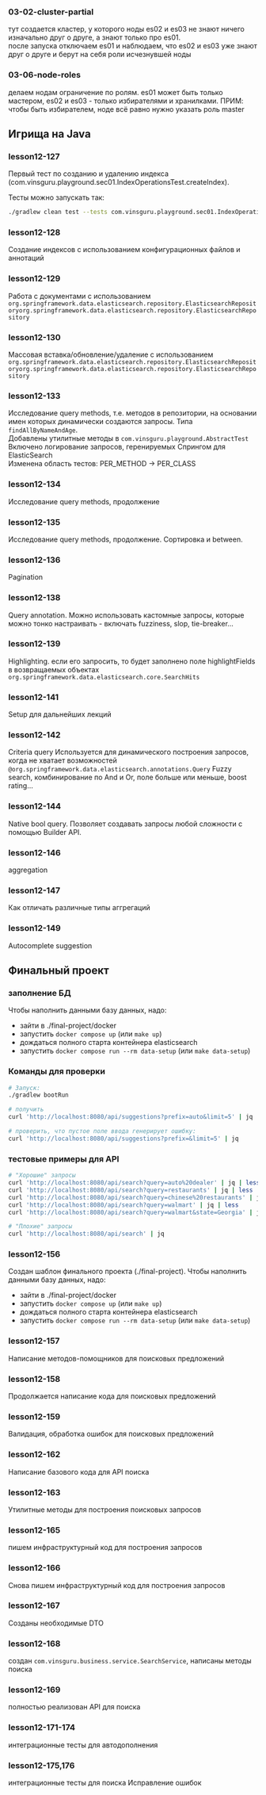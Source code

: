
### 03-02-cluster-partial
тут создается кластер, у которого ноды es02 и es03 не знают ничего изначально друг о друге, а знают только про es01.   
после запуска отключаем es01 и наблюдаем, что es02 и es03 уже знают друг о друге и берут на себя роли исчезнувшей ноды

### 03-06-node-roles
делаем нодам ограничение по ролям. es01 может быть только мастером, es02 и es03 - только избирателями и хранилками. ПРИМ: чтобы быть избирателем, ноде всё равно нужно указать роль master  

## Игрища на Java
### lesson12-127
Первый тест по созданию и удалению индекса (com.vinsguru.playground.sec01.IndexOperationsTest.createIndex).

Тесты можно запускать так:
```bash
./gradlew clean test --tests com.vinsguru.playground.sec01.IndexOperationsTest.createIndex
```

### lesson12-128
Создание индексов с использованием конфигурационных файлов и аннотаций

### lesson12-129
Работа с документами с использованием `org.springframework.data.elasticsearch.repository.ElasticsearchRepositoryorg.springframework.data.elasticsearch.repository.ElasticsearchRepository`

### lesson12-130
Массовая вставка/обновление/удаление с использованием `org.springframework.data.elasticsearch.repository.ElasticsearchRepositoryorg.springframework.data.elasticsearch.repository.ElasticsearchRepository`

### lesson12-133
Исследование query methods, т.е. методов в репозитории, на основании имен которых динамически создаются запросы. Типа `findAllByNameAndAge`.  
Добавлены утилитные методы в `com.vinsguru.playground.AbstractTest`  
Включено логирование запросов, геренируемых Спрингом для ElasticSearch  
Изменена область тестов: PER_METHOD -> PER_CLASS  

### lesson12-134
Исследование query methods, продолжение

### lesson12-135
Исследование query methods, продолжение. Сортировка и between.

### lesson12-136
Pagination

### lesson12-138
Query annotation. Можно использовать кастомные запросы, которые можно тонко настраивать - включать fuzziness, slop, tie-breaker...

### lesson12-139
Highlighting. если его запросить, то будет заполнено поле highlightFields в возвращаемых объектах `org.springframework.data.elasticsearch.core.SearchHits`

### lesson12-141
Setup для дальнейших лекций

### lesson12-142
Criteria query
Используется для динамического построения запросов, когда не хватает возможностей `@org.springframework.data.elasticsearch.annotations.Query`
Fuzzy search, комбинирование по And и Or, поле больше или меньше, boost rating...

### lesson12-144
Native bool query. Позволяет создавать запросы любой сложности с помощью Builder API.

### lesson12-146
aggregation

### lesson12-147
Как отличать различные типы аггрегаций

### lesson12-149
Autocomplete suggestion

## Финальный проект
### заполнение БД
Чтобы наполнить данными базу данных, надо:
- зайти в ./final-project/docker
- запустить `docker compose up` (или `make up`)
- дождаться полного старта контейнера elasticsearch
- запустить `docker compose run --rm data-setup` (или `make data-setup`)

### Команды для проверки
```bash
# Запуск:
./gradlew bootRun

# получить 
curl 'http://localhost:8080/api/suggestions?prefix=auto&limit=5' | jq

# проверить, что пустое поле ввода генерирует ошибку:
curl 'http://localhost:8080/api/suggestions?prefix=&limit=5' | jq
```

### тестовые примеры для API
```bash
# "Хорошие" запросы
curl 'http://localhost:8080/api/search?query=auto%20dealer' | jq | less
curl 'http://localhost:8080/api/search?query=restaurants' | jq | less
curl 'http://localhost:8080/api/search?query=chinese%20restaurants' | jq | less
curl 'http://localhost:8080/api/search?query=walmart' | jq | less
curl 'http://localhost:8080/api/search?query=walmart&state=Georgia' | jq | less

# "Плохие" запросы
curl 'http://localhost:8080/api/search' | jq
```

### lesson12-156
Создан шаблон финального проекта (./final-project). Чтобы наполнить данными базу данных, надо:
  - зайти в ./final-project/docker
  - запустить `docker compose up` (или `make up`)
  - дождаться полного старта контейнера elasticsearch
  - запустить `docker compose run --rm data-setup` (или `make data-setup`)

### lesson12-157
Написание методов-помощников для поисковых предложений

### lesson12-158
Продолжается написание кода для поисковых предложений

### lesson12-159
Валидация, обработка ошибок для поисковых предложений

### lesson12-162
Написание базового кода для API поиска

### lesson12-163
Утилитные методы для построения поисковых запросов

### lesson12-165
пишем инфраструктурный код для построения запросов

### lesson12-166
Снова пишем инфраструктурный код для построения запросов

### lesson12-167
Созданы необходимые DTO

### lesson12-168
создан `com.vinsguru.business.service.SearchService`, написаны методы поиска

### lesson12-169
полностью реализован API для поиска

### lesson12-171-174
интеграционные тесты для автодополнения

### lesson12-175,176
интеграционные тесты для поиска
Исправление ошибок

